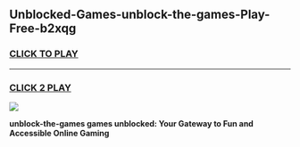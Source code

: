 
## Unblocked-Games-unblock-the-games-Play-Free-b2xqg
<h3>
<a href="https://premium76.site?title=unblock-the-games&ref=09A">CLICK TO PLAY</a></h3>
<hr>

<h3>
<a href="https://premium76.site?title=unblock-the-games&ref=09A">CLICK 2 PLAY</a>
  
</h3>

<a href="https://premium76.site?title=unblock-the-games&ref=09A"><img src="https://clearcache.store/games.png"></a>


**unblock-the-games games unblocked: Your Gateway to Fun and Accessible Online Gaming**
